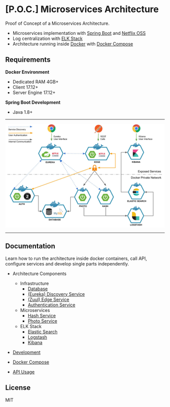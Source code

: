 # [P.O.C.] Microservices Architecture

Proof of Concept of a Microservices Architecture.

* Microservices implementation with [Spring Boot](https://spring.io/projects/spring-boot) and [Netflix OSS](https://netflix.github.io/)
* Log centralization with [ELK Stack](https://www.elastic.co/elk-stack)
* Architecture running inside [Docker](https://www.docker.com/) with [Docker Compose](https://docs.docker.com/compose/)

## Requirements

**Docker Environment**
* Dedicated RAM 4GB+
* Client 17.12+
* Server Engine 17.12+

**Spring Boot Development**
* Java 1.8+

---

![architecture](docs/architecture.jpg 'Architecture Scheme')

---

## Documentation

Learn how to run the architecture inside docker containers, call API, configure services and develop single parts independently.

* Architecture Components
    * Infrastructure
        * [Database](docs/components/Database.md)
        * [(Eureka) Discovery Service](docs/components/Eureka.md)
        * [(Zuul) Edge Service](docs/components/Zuul.md)
        * [Authentication Service](./)
    * Microservices
        * [Hash Service](./)
        * [Photo Service](./)
    * ELK Stack
        * [Elastic Search](docs/components/ELK.md#elastic-search)
        * [Logstash](docs/components/ELK.md#logstash)
        * [Kibana](docs/components/ELK.md#kibana)

* [Development](docs/development/README.md)
* [Docker Compose](docs/docker-compose/README.md)
* [API Usage](docs/api/README.md)

## License

MIT